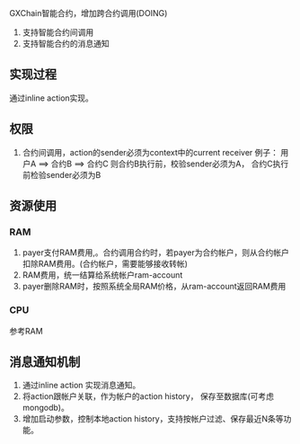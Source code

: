 GXChain智能合约，增加跨合约调用(DOING)

1.  支持智能合约间调用
2.  支持智能合约的消息通知

## 实现过程 

通过inline action实现。


## 权限
1. 合约间调用，action的sender必须为context中的current receiver
例子：
用户A ==> 合约B ==>  合约C
则合约B执行前，校验sender必须为A， 合约C执行前检验sender必须为B

## 资源使用

### RAM

1. payer支付RAM费用,。合约调用合约时，若payer为合约帐户，则从合约帐户扣除RAM费用。(合约帐户，需要能够接收转帐)
2. RAM费用，统一结算给系统帐户ram-account
3. payer删除RAM时，按照系统全局RAM价格，从ram-account返回RAM费用


### CPU
参考RAM

## 消息通知机制
1. 通过inline action 实现消息通知。
2. 将action跟帐户关联，作为帐户的action history， 保存至数据库(可考虑mongodb)。
3. 增加启动参数，控制本地action history，支持按帐户过滤、保存最近N条等功能。

